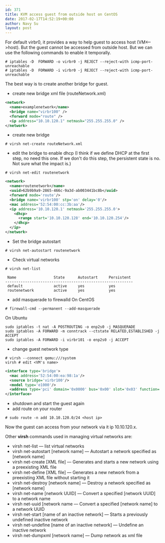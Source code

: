 ```yaml
---
id: 371
title: KVM access guest from outside host on CentOS
date: 2017-02-17T14:52:19+00:00
author: Navy Su
layout: post
---
```

For default virbr0, it provides a way to help guest to access host (VM<-->host). But the guest cannot be accessed from outside host. But we can use the following commands to enable it temporally.
~~~shell
# iptables -D  FORWARD -o virbr0 -j REJECT --reject-with icmp-port-unreachable
# iptables -D  FORWARD -i virbr0 -j REJECT --reject-with icmp-port-unreachable
~~~

The best way is to create another bridge for guest.

* create new bridge xml file (routeNetwork.xml)

~~~xml
<network>
  <name>examplenetwork</name>
  <bridge name="virbr100" />
  <forward mode="route" />
  <ip address="10.10.120.1" netmask="255.255.255.0" />
</network>
~~~
* create new bridge

~~~shell
# virsh net-create routeNetwork.xml
~~~
* edit the bridge to enable dhcp (I think if we define DHCP at the first step, no need this one. If we don't do this step, the persistent state is no. Not sure what the impact is.)

~~~shell
# virsh net-edit routenetwork
~~~
~~~xml
<network>
  <name>routenetwork</name>
  <uuid>62b9b9a9-2865-466c-9a3d-ab003441bc8b</uuid>
  <forward mode='route'/>
  <bridge name='virbr100' stp='on' delay='0'/>
  <mac address='52:54:00:cc:3b:aa'/>
  <ip address='10.10.120.1' netmask='255.255.255.0'>
    <dhcp>
      <range start='10.10.120.128' end='10.10.120.254'/>
    </dhcp>
  </ip>
</network>
~~~
* Set the bridge autostart

~~~shell
# virsh net-autostart routenetwork
~~~
* Check virtual networks

~~~shell
# virsh net-list

 Name                 State      Autostart     Persistent
----------------------------------------------------------
 default              active     yes           yes
 routenetwork         active     yes           yes
~~~
* add masquerade to firewalld
On CentOS

~~~shell
# firewall-cmd --permanent --add-masquerade
~~~

On Ubuntu

```shell
sudo iptables -t nat -A POSTROUTING -o enp2s0 -j MASQUERADE
sudo iptables -A FORWARD -m conntrack --ctstate RELATED,ESTABLISHED -j ACCEPT
sudo iptables -A FORWARD -i virbr101 -o enp2s0 -j ACCEPT
```
* change guest network type 

~~~shell
# virsh --connect qemu:///system
virsh # edit <VM's name>
~~~
~~~xml
<interface type='bridge'>
  <mac address='52:54:00:ea:98:1a'/>
  <source bridge='virbr100'/>
  <model type='e1000'/>
  <address type='pci' domain='0x0000' bus='0x00' slot='0x03' function='0x0'/>
</interface>
~~~
* shutdown and start the guest again
* add route on your router

~~~shell
# sudo route -n add 10.10.120.0/24 <host ip>
~~~
Now the guest can access from your network via it ip 10.10.120.x.

Other **virsh** commands used in managing virtual networks are:
        
 * virsh net-list — list virtual networks
 * virsh net-autostart [network name] — Autostart a network specified as [network name]
 * virsh net-create [XML file] — Generates and starts a new network using a preexisting XML file
 * virsh net-define [XML file] — Generates a new network from a preexisting XML file without starting it
 * virsh net-destroy [network name] — Destroy a network specified as [network name]
 * virsh net-name [network UUID] — Convert a specified [network UUID] to a network name
 * virsh net-uuid [network name — Convert a specified [network name] to a network UUID
 * virsh net-start [name of an inactive network] — Starts a previously undefined inactive network
 * virsh net-undefine [name of an inactive network] — Undefine an inactive network
 * virsh net-dumpxml [network name] — Dump network as xml file
        
